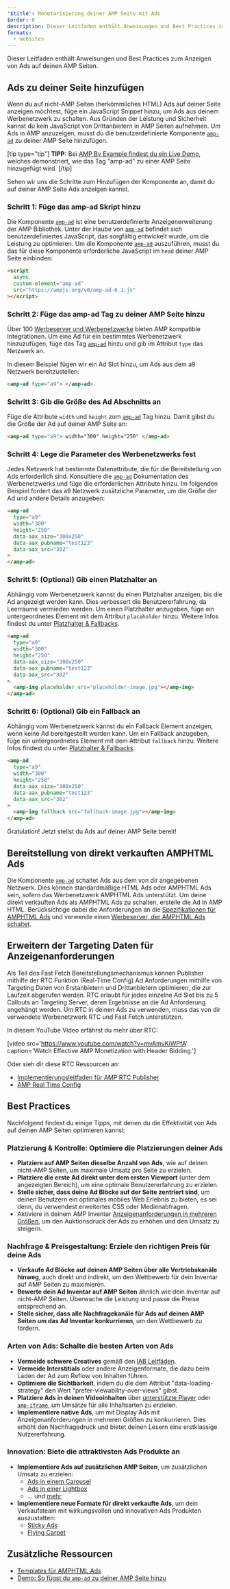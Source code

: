 ```yaml
---
'$title': Monetarisierung deiner AMP Seite mit Ads
$order: 0
description: Dieser Leitfaden enthält Anweisungen und Best Practices zum Anzeigen von Ads auf deinen AMP Seiten.  Um Ads in AMP anzuzeigen, musst du zu deiner …
formats:
  - websites
---
```


Dieser Leitfaden enthält Anweisungen und Best Practices zum Anzeigen von Ads auf deinen AMP Seiten.

## Ads zu deiner Seite hinzufügen

Wenn du auf nicht-AMP Seiten (herkömmliches HTML) Ads auf deiner Seite anzeigen möchtest, füge ein JavaScript Snippet hinzu, um Ads aus deinem Werbenetzwerk zu schalten. Aus Gründen der Leistung und Sicherheit kannst du kein JavaScript von Drittanbietern in AMP Seiten aufnehmen. Um Ads in AMP anzuzeigen, musst du die benutzerdefinierte Komponente [`amp-ad`](../../../../documentation/components/reference/amp-ad.md) zu deiner AMP Seite hinzufügen.

[tip type="tip"] **TIPP:** Bei [AMP By Example findest du ein Live Demo](../../../../documentation/components/reference/amp-ad.md), welches demonstriert, wie das Tag "amp-ad" zu einer AMP Seite hinzugefügt wird. [/tip]

Sehen wir uns die Schritte zum Hinzufügen der Komponente an, damit du auf deiner AMP Seite Ads anzeigen kannst.

### Schritt 1: Füge das amp-ad Skript hinzu

Die Komponente [`amp-ad`](../../../../documentation/components/reference/amp-ad.md) ist eine benutzerdefinierte Anzeigenerweiterung der AMP Bibliothek. Unter der Haube von [`amp-ad`](../../../../documentation/components/reference/amp-ad.md) befindet sich benutzerdefiniertes JavaScript, das sorgfältig entwickelt wurde, um die Leistung zu optimieren. Um die Komponente [`amp-ad`](../../../../documentation/components/reference/amp-ad.md) auszuführen, musst du das für diese Komponente erforderliche JavaScript im `head` deiner AMP Seite einbinden:

```html
<script
  async
  custom-element="amp-ad"
  src="https://ampjs.org/v0/amp-ad-0.1.js"
></script>
```

### Schritt 2: Füge das amp-ad Tag zu deiner AMP Seite hinzu

Über 100 [Werbeserver und Werbenetzwerke](ads_vendors.md) bieten AMP kompatible Integrationen. Um eine Ad für ein bestimmtes Werbenetzwerk hinzuzufügen, füge das Tag [`amp-ad`](../../../../documentation/components/reference/amp-ad.md) hinzu und gib im Attribut `type` das Netzwerk an.

In diesem Beispiel fügen wir ein Ad Slot hinzu, um Ads aus dem a9 Netzwerk bereitzustellen:

```html
<amp-ad type="a9"> </amp-ad>
```

### Schritt 3: Gib die Größe des Ad Abschnitts an

Füge die Attribute `width` und `height` zum [`amp-ad`](../../../../documentation/components/reference/amp-ad.md) Tag hinzu. Damit gibst du die Größe der Ad auf deiner AMP Seite an:

```html
<amp-ad type="a9"> width="300" height="250" </amp-ad>
```

### Schritt 4: Lege die Parameter des Werbenetzwerks fest

Jedes Netzwerk hat bestimmte Datenattribute, die für die Bereitstellung von Ads erforderlich sind. Konsultiere die [`amp-ad`](../../../../documentation/components/reference/amp-ad.md) Dokumentation des Werbenetzwerks und füge die erforderlichen Attribute hinzu. Im folgenden Beispiel fordert das a9 Netzwerk zusätzliche Parameter, um die Größe der Ad und andere Details anzugeben:

```html
<amp-ad
  type="a9"
  width="300"
  height="250"
  data-aax_size="300x250"
  data-aax_pubname="test123"
  data-aax_src="302"
>
</amp-ad>
```

### Schritt 5: (Optional) Gib einen Platzhalter an

Abhängig vom Werbenetzwerk kannst du einen Platzhalter anzeigen, bis die Ad angezeigt werden kann. Dies verbessert die Benutzererfahrung, da Leerräume vermieden werden. Um einen Platzhalter anzugeben, füge ein untergeordnetes Element mit dem Attribut `placeholder` hinzu. Weitere Infos findest du unter [Platzhalter & Fallbacks](../../../../documentation/guides-and-tutorials/develop/style_and_layout/placeholders.md).

```html
<amp-ad
  type="a9"
  width="300"
  height="250"
  data-aax_size="300x250"
  data-aax_pubname="test123"
  data-aax_src="302"
>
  <amp-img placeholder src="placeholder-image.jpg"></amp-img>
</amp-ad>
```

### Schritt 6: (Optional) Gib ein Fallback an

Abhängig vom Werbenetzwerk kannst du ein Fallback Element anzeigen, wenn keine Ad bereitgestellt werden kann. Um ein Fallback anzugeben, füge ein untergeordnetes Element mit dem Attribut `fallback` hinzu. Weitere Infos findest du unter [Platzhalter & Fallbacks](../../../../documentation/guides-and-tutorials/develop/style_and_layout/placeholders.md).

```html
<amp-ad
  type="a9"
  width="300"
  height="250"
  data-aax_size="300x250"
  data-aax_pubname="test123"
  data-aax_src="302"
>
  <amp-img fallback src="fallback-image.jpg"></amp-img>
</amp-ad>
```

Gratulation! Jetzt stellst du Ads auf deiner AMP Seite bereit!

## Bereitstellung von direkt verkauften AMPHTML Ads

Die Komponente [`amp-ad`](../../../../documentation/components/reference/amp-ad.md) schaltet Ads aus dem von dir angegebenen Netzwerk. Dies können standardmäßige HTML Ads oder AMPHTML Ads sein, sofern das Werbenetzwerk AMPHTML Ads unterstützt. Um deine direkt verkauften Ads als AMPHTML Ads zu schalten, erstelle die Ad in AMP HTML. Berücksichtige dabei die Anforderungen an die [Spezifikationen für AMPHTML Ads](../../../../documentation/guides-and-tutorials/learn/a4a_spec.md) und verwende einen [Werbeserver, der AMPHTML Ads schaltet](https://github.com/ampproject/amphtml/blob/main/ads/google/a4a/docs/a4a-readme.md#publishers).

## Erweitern der Targeting Daten für Anzeigenanforderungen

Als Teil des Fast Fetch Bereitstellungsmechanismus können Publisher mithilfe der RTC Funktion (Real-Time Config) Ad Anforderungen mithilfe von Targeting Daten von Erstanbietern und Drittanbietern optimieren, die zur Laufzeit abgerufen werden. RTC erlaubt für jedes einzelne Ad Slot bis zu 5 Callouts an Targeting Server, deren Ergebnisse an die Ad Anforderung angehängt werden. Um RTC in deinen Ads zu verwenden, muss das von dir verwendete Werbenetzwerk RTC und Fast Fetch unterstützen.

In diesem YouTube Video erfährst du mehr über RTC:

[video src='https://www.youtube.com/watch?v=mvAmvKiWPfA' caption='Watch Effective AMP Monetization with Header Bidding.']

Oder sieh dir diese RTC Ressourcen an:

- [Implementierungsleitfaden für AMP RTC Publisher](https://github.com/ampproject/amphtml/blob/main/extensions/amp-a4a/rtc-publisher-implementation-guide.md)
- [AMP Real Time Config](https://github.com/ampproject/amphtml/blob/main/extensions/amp-a4a/rtc-documentation.md)

## Best Practices

Nachfolgend findest du einige Tipps, mit denen du die Effektivität von Ads auf deinen AMP Seiten optimieren kannst:

### Platzierung & Kontrolle: Optimiere die Platzierungen deiner Ads

- **Platziere auf AMP Seiten dieselbe Anzahl von Ads**, wie auf deinen nicht-AMP Seiten, um maximale Umsatz pro Seite zu erzielen.
- **Platziere die erste Ad direkt unter dem ersten Viewport** (unter dem angezeigten Bereich), um eine optimale Benutzererfahrung zu erzielen.
- **Stelle sicher, dass deine Ad Blöcke auf der Seite zentriert sind**, um deinen Benutzern ein optimales mobiles Web Erlebnis zu bieten, es sei denn, du verwendest erweitertes CSS oder Medienabfragen.
- Aktiviere in deinem AMP Inventar [Anzeigenanforderungen in mehreren Größen](https://github.com/ampproject/amphtml/blob/main/ads/README.md#support-for-multi-size-ad-requests), um den Auktionsdruck der Ads zu erhöhen und den Umsatz zu steigern.

### Nachfrage & Preisgestaltung: Erziele den richtigen Preis für deine Ads

- **Verkaufe Ad Blöcke auf deinen AMP Seiten über alle Vertriebskanäle hinweg**, auch direkt und indirekt, um den Wettbewerb für dein Inventar auf AMP Seiten zu maximieren.
- **Bewerte dein Ad Inventar auf AMP Seiten** ähnlich wie dein Inventar auf nicht-AMP Seiten. Überwache die Leistung und passe die Preise entsprechend an.
- **Stelle sicher, dass alle Nachfragekanäle für Ads auf deinen AMP Seiten um das Ad Inventar konkurrieren**, um den Wettbewerb zu fördern.

### Arten von Ads: Schalte die besten Arten von Ads

- **Vermeide schwere Creatives** gemäß den [IAB Leitfäden](http://www.iab.com/wp-content/uploads/2015/11/IAB_Display_Mobile_Creative_Guidelines_HTML5_2015.pdf).
- **Vermeide Interstitials** oder andere Anzeigenformate, die dazu beim Laden der Ad zum Reflow von Inhalten führen.
- **Optimiere die Sichtbarkeit**, indem du die dem Attribut "data-loading-strategy" den Wert "prefer-viewability-over-views" gibst.
- **Platziere Ads in deinen Videoinhalten** über [unterstützte Player](../../../../documentation/components/index.html#media) oder [`amp-iframe`](../../../../documentation/components/reference/amp-iframe.md), um Umsätze für alle Inhaltsarten zu erzielen.
- **Implementiere native Ads**, um mit Display Ads mit Anzeigenanforderungen in mehreren Größen zu konkurrieren. Dies erhöht den Nachfragedruck und bietet deinen Lesern eine erstklassige Nutzererfahrung.

### Innovation: Biete die attraktivsten Ads Produkte an

- **Implementiere Ads auf zusätzlichen AMP Seiten**, um zusätzlichen Umsatz zu erzielen:
  - [Ads in einem Carousel](../../../../documentation/examples/documentation/Carousel_Ad.html)
  - [Ads in einer Lightbox](../../../../documentation/examples/documentation/Lightbox_Ad.html)
  - … und [mehr](../../../../documentation/examples/index.html)
- **Implementiere neue Formate für direkt verkaufte Ads**, um dein Verkaufsteam mit wirkungsvollen und innovativen Ads Produkten auszustatten:
  - [Sticky Ads](../../../../documentation/examples/documentation/amp-sticky-ad.html)
  - [Flying Carpet](../../../../documentation/examples/documentation/amp-fx-flying-carpet.html)

## Zusätzliche Ressourcen

- [Templates für AMPHTML Ads](../../../../documentation/examples/index.html)
- [Demo: So fügst du `amp-ad` zu deiner AMP Seite hinzu](../../../../documentation/components/reference/amp-ad.md)
